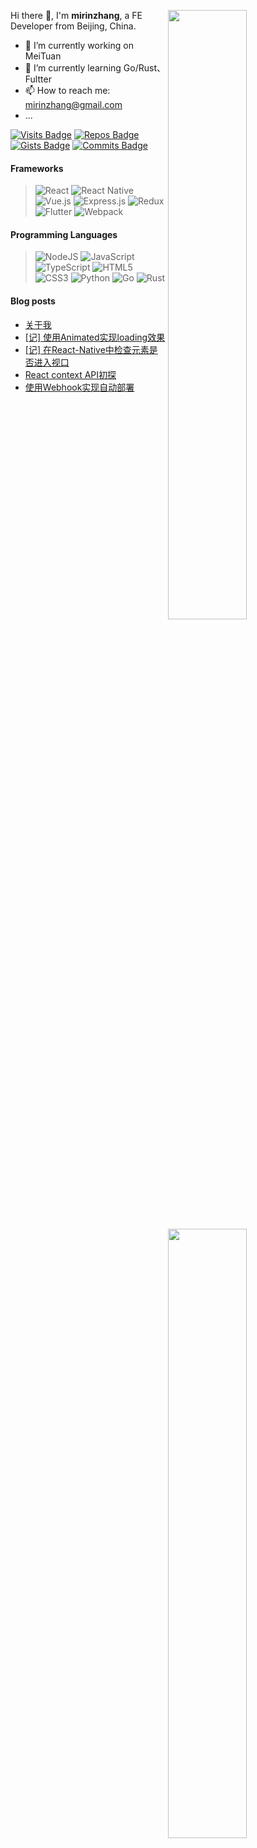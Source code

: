 [<img align="right" width="50%" src="https://github-readme-stats.vercel.app/api?username=mirinzhang&show_icons=true&count_private=true&theme=onedark">]((https://github.com/MiRinZhang/github-readme-stats))

Hi there 👋, I'm **mirinzhang**, a FE Developer from Beijing, China.

- 🔭 I’m currently working on MeiTuan
- 🌱 I’m currently learning Go/Rust、Fultter
- 📫 How to reach me: mirinzhang@gmail.com
- ...

[![Visits Badge](https://badges.pufler.dev/visits/MiRinZhang/MiRinZhang)](https://badges.pufler.dev)
[![Repos Badge](https://badges.pufler.dev/repos/MiRinZhang)](https://badges.pufler.dev)
[![Gists Badge](https://badges.pufler.dev/gists/MiRinZhang)](https://badges.pufler.dev)
[![Commits Badge](https://badges.pufler.dev/commits/monthly/MiRinZhang)](https://badges.pufler.dev)

[<img align="right" width="50%" src="https://github-readme-stats.vercel.app/api/top-langs/?username=MiRinZhang&layout=compact">]((https://github.com/MiRinZhang/github-readme-stats))

#### Frameworks
> <img alt="React" src="https://img.shields.io/badge/react%20-%2320232a.svg?&style=for-the-badge&logo=react&logoColor=%2361DAFB"/>
> <img alt="React Native" src="https://img.shields.io/badge/react_native%20-%2320232a.svg?&style=for-the-badge&logo=react&logoColor=%2361DAFB"/>
> <img alt="Vue.js" src="https://img.shields.io/badge/vuejs%20-%2335495e.svg?&style=for-the-badge&logo=vue.js&logoColor=%234FC08D"/>
> <img alt="Express.js" src="https://img.shields.io/badge/express.js%20-%23404d59.svg?&style=for-the-badge"/>
> <img alt="Redux" src="https://img.shields.io/badge/redux%20-%23593d88.svg?&style=for-the-badge&logo=redux&logoColor=white"/>
> <img alt="Flutter" src="https://img.shields.io/badge/Flutter%20-%2302569B.svg?&style=for-the-badge&logo=Flutter&logoColor=white" />
> <img alt="Webpack" src="https://img.shields.io/badge/webpack%20-%238DD6F9.svg?&style=for-the-badge&logo=webpack&logoColor=black" />


#### Programming Languages
> <img alt="NodeJS" src="https://img.shields.io/badge/node.js%20-%2343853D.svg?&style=for-the-badge&logo=node.js&logoColor=white"/>
> <img alt="JavaScript" src="https://img.shields.io/badge/javascript%20-%23323330.svg?&style=for-the-badge&logo=javascript&logoColor=%23F7DF1E"/>
> <img alt="TypeScript" src="https://img.shields.io/badge/typescript%20-%23007ACC.svg?&style=for-the-badge&logo=typescript&logoColor=white"/>
> <img alt="HTML5" src="https://img.shields.io/badge/html5%20-%23E34F26.svg?&style=for-the-badge&logo=html5&logoColor=white"/>
> <img alt="CSS3" src="https://img.shields.io/badge/css3%20-%231572B6.svg?&style=for-the-badge&logo=css3&logoColor=white"/>
> <img alt="Python" src="https://img.shields.io/badge/python%20-%2314354C.svg?&style=for-the-badge&logo=python&logoColor=white"/>
> <img alt="Go" src="https://img.shields.io/badge/go-%2300ADD8.svg?&style=for-the-badge&logo=go&logoColor=white"/>
> <img alt="Rust" src="https://img.shields.io/badge/rust-%23000000.svg?&style=for-the-badge&logo=rust&logoColor=white"/>

#### Blog posts
<!-- BLOG-POST-LIST:START -->
- [关于我](https://www.mirinzhang.com/about/)
- [[记] 使用Animated实现loading效果](https://www.mirinzhang.com/post/2018/%E8%AE%B0-%E4%BD%BF%E7%94%A8Animated%E5%AE%9E%E7%8E%B0loading%E6%95%88%E6%9E%9C/)
- [[记] 在React-Native中检查元素是否进入视口](https://www.mirinzhang.com/post/2018/%E8%AE%B0-%E5%9C%A8React-Native%E4%B8%AD%E6%A3%80%E6%9F%A5%E5%85%83%E7%B4%A0%E6%98%AF%E5%90%A6%E8%BF%9B%E5%85%A5%E8%A7%86%E5%8F%A3/)
- [React context API初探](https://www.mirinzhang.com/post/2018/React-context-API%E5%88%9D%E6%8E%A2/)
- [使用Webhook实现自动部署](https://www.mirinzhang.com/post/2018/%E4%BD%BF%E7%94%A8Webhook%E5%AE%9E%E7%8E%B0%E8%87%AA%E5%8A%A8%E9%83%A8%E7%BD%B2/)
<!-- BLOG-POST-LIST:END -->
